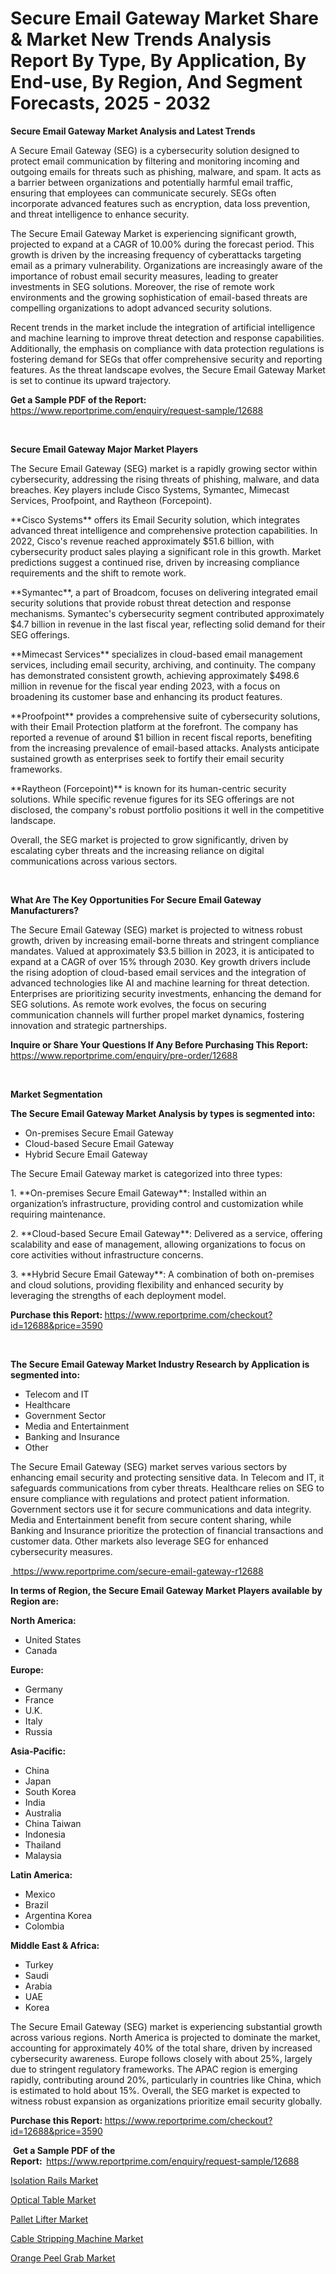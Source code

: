 <p><h1>Secure Email Gateway Market Share & Market New Trends Analysis Report By Type, By Application, By End-use, By Region, And Segment Forecasts, 2025 - 2032</h1></p><p><strong>Secure Email Gateway Market Analysis and Latest Trends</strong></p>
<p><p>A Secure Email Gateway (SEG) is a cybersecurity solution designed to protect email communication by filtering and monitoring incoming and outgoing emails for threats such as phishing, malware, and spam. It acts as a barrier between organizations and potentially harmful email traffic, ensuring that employees can communicate securely. SEGs often incorporate advanced features such as encryption, data loss prevention, and threat intelligence to enhance security.</p><p>The Secure Email Gateway Market is experiencing significant growth, projected to expand at a CAGR of 10.00% during the forecast period. This growth is driven by the increasing frequency of cyberattacks targeting email as a primary vulnerability. Organizations are increasingly aware of the importance of robust email security measures, leading to greater investments in SEG solutions. Moreover, the rise of remote work environments and the growing sophistication of email-based threats are compelling organizations to adopt advanced security solutions. </p><p>Recent trends in the market include the integration of artificial intelligence and machine learning to improve threat detection and response capabilities. Additionally, the emphasis on compliance with data protection regulations is fostering demand for SEGs that offer comprehensive security and reporting features. As the threat landscape evolves, the Secure Email Gateway Market is set to continue its upward trajectory.</p></p>
<p><strong>Get a Sample PDF of the Report:&nbsp;</strong> <a href="https://www.reportprime.com/enquiry/request-sample/12688?utm_campaign=3494&utm_medium=2&utm_source=Github&utm_content=ia&utm_term=19032025&utm_id=secure-email-gateway">https://www.reportprime.com/enquiry/request-sample/12688</a></p>
<p>&nbsp;</p>
<p><strong>Secure Email Gateway Major Market Players</strong></p>
<p><p>The Secure Email Gateway (SEG) market is a rapidly growing sector within cybersecurity, addressing the rising threats of phishing, malware, and data breaches. Key players include Cisco Systems, Symantec, Mimecast Services, Proofpoint, and Raytheon (Forcepoint).</p><p>**Cisco Systems** offers its Email Security solution, which integrates advanced threat intelligence and comprehensive protection capabilities. In 2022, Cisco's revenue reached approximately $51.6 billion, with cybersecurity product sales playing a significant role in this growth. Market predictions suggest a continued rise, driven by increasing compliance requirements and the shift to remote work.</p><p>**Symantec**, a part of Broadcom, focuses on delivering integrated email security solutions that provide robust threat detection and response mechanisms. Symantec's cybersecurity segment contributed approximately $4.7 billion in revenue in the last fiscal year, reflecting solid demand for their SEG offerings.</p><p>**Mimecast Services** specializes in cloud-based email management services, including email security, archiving, and continuity. The company has demonstrated consistent growth, achieving approximately $498.6 million in revenue for the fiscal year ending 2023, with a focus on broadening its customer base and enhancing its product features.</p><p>**Proofpoint** provides a comprehensive suite of cybersecurity solutions, with their Email Protection platform at the forefront. The company has reported a revenue of around $1 billion in recent fiscal reports, benefiting from the increasing prevalence of email-based attacks. Analysts anticipate sustained growth as enterprises seek to fortify their email security frameworks.</p><p>**Raytheon (Forcepoint)** is known for its human-centric security solutions. While specific revenue figures for its SEG offerings are not disclosed, the company's robust portfolio positions it well in the competitive landscape.</p><p>Overall, the SEG market is projected to grow significantly, driven by escalating cyber threats and the increasing reliance on digital communications across various sectors.</p></p>
<p>&nbsp;</p>
<p><strong>What Are The Key Opportunities For Secure Email Gateway Manufacturers?</strong></p>
<p><p>The Secure Email Gateway (SEG) market is projected to witness robust growth, driven by increasing email-borne threats and stringent compliance mandates. Valued at approximately $3.5 billion in 2023, it is anticipated to expand at a CAGR of over 15% through 2030. Key growth drivers include the rising adoption of cloud-based email services and the integration of advanced technologies like AI and machine learning for threat detection. Enterprises are prioritizing security investments, enhancing the demand for SEG solutions. As remote work evolves, the focus on securing communication channels will further propel market dynamics, fostering innovation and strategic partnerships.</p></p>
<p><strong>Inquire or Share Your Questions If Any Before Purchasing This Report:</strong> <a href="https://www.reportprime.com/enquiry/pre-order/12688?utm_campaign=3494&utm_medium=2&utm_source=Github&utm_content=ia&utm_term=19032025&utm_id=secure-email-gateway">https://www.reportprime.com/enquiry/pre-order/12688</a></p>
<p>&nbsp;</p>
<p><strong>Market Segmentation</strong></p>
<p><strong>The Secure Email Gateway Market Analysis by types is segmented into:</strong></p>
<p><ul><li>On-premises Secure Email Gateway</li><li>Cloud-based Secure Email Gateway</li><li>Hybrid Secure Email Gateway</li></ul></p>
<p><p>The Secure Email Gateway market is categorized into three types: </p><p>1. **On-premises Secure Email Gateway**: Installed within an organization’s infrastructure, providing control and customization while requiring maintenance.</p><p>2. **Cloud-based Secure Email Gateway**: Delivered as a service, offering scalability and ease of management, allowing organizations to focus on core activities without infrastructure concerns.</p><p>3. **Hybrid Secure Email Gateway**: A combination of both on-premises and cloud solutions, providing flexibility and enhanced security by leveraging the strengths of each deployment model.</p></p>
<p><strong>Purchase this Report:&nbsp;</strong><a href="https://www.reportprime.com/checkout?id=12688&price=3590&utm_campaign=3494&utm_medium=2&utm_source=Github&utm_content=ia&utm_term=19032025&utm_id=secure-email-gateway">https://www.reportprime.com/checkout?id=12688&price=3590</a></p>
<p>&nbsp;</p>
<p><strong>The Secure Email Gateway Market Industry Research by Application is segmented into:</strong></p>
<p><ul><li>Telecom and IT</li><li>Healthcare</li><li>Government Sector</li><li>Media and Entertainment</li><li>Banking and Insurance</li><li>Other</li></ul></p>
<p><p>The Secure Email Gateway (SEG) market serves various sectors by enhancing email security and protecting sensitive data. In Telecom and IT, it safeguards communications from cyber threats. Healthcare relies on SEG to ensure compliance with regulations and protect patient information. Government sectors use it for secure communications and data integrity. Media and Entertainment benefit from secure content sharing, while Banking and Insurance prioritize the protection of financial transactions and customer data. Other markets also leverage SEG for enhanced cybersecurity measures.</p></p>
<p><a href="https://www.reportprime.com/secure-email-gateway-r12688?utm_campaign=3494&utm_medium=2&utm_source=Github&utm_content=ia&utm_term=19032025&utm_id=secure-email-gateway">&nbsp;https://www.reportprime.com/secure-email-gateway-r12688</a></p>
<p><strong>In terms of Region, the Secure Email Gateway Market Players available by Region are:</strong></p>
<p>
    <p> <strong> North America: </strong>
        <ul>
            <li>United States</li>
            <li>Canada</li>
        </ul>
        </p> 
    <p> <strong> Europe: </strong>
        <ul>
            <li>Germany</li>
            <li>France</li>
            <li>U.K.</li>
            <li>Italy</li>
            <li>Russia</li>
        </ul>
        </p> 
    <p> <strong> Asia-Pacific: </strong>
        <ul>
            <li>China</li>
            <li>Japan</li>
            <li>South Korea</li>
            <li>India</li>
            <li>Australia</li>
            <li>China Taiwan</li>
            <li>Indonesia</li>
            <li>Thailand</li>
            <li>Malaysia</li>
        </ul>
        </p> 
    <p> <strong> Latin America: </strong>
        <ul>
            <li>Mexico</li>
            <li>Brazil</li>
            <li>Argentina Korea</li>
            <li>Colombia</li>
        </ul>
        </p> 
    <p> <strong> Middle East & Africa: </strong>
        <ul>
            <li>Turkey</li>
            <li>Saudi</li>
            <li>Arabia</li>
            <li>UAE</li>
            <li>Korea</li>
        </ul>
    </p>
    </p>
<p><p>The Secure Email Gateway (SEG) market is experiencing substantial growth across various regions. North America is projected to dominate the market, accounting for approximately 40% of the total share, driven by increased cybersecurity awareness. Europe follows closely with about 25%, largely due to stringent regulatory frameworks. The APAC region is emerging rapidly, contributing around 20%, particularly in countries like China, which is estimated to hold about 15%. Overall, the SEG market is expected to witness robust expansion as organizations prioritize email security globally.</p></p>
<p><strong>Purchase this Report: </strong><a href="https://www.reportprime.com/checkout?id=12688&price=3590&utm_campaign=3494&utm_medium=2&utm_source=Github&utm_content=ia&utm_term=19032025&utm_id=secure-email-gateway">https://www.reportprime.com/checkout?id=12688&price=3590</a></p>
<p>&nbsp;<strong>Get a Sample PDF of the Report:&nbsp;&nbsp;</strong><a href="https://www.reportprime.com/enquiry/request-sample/12688?utm_campaign=3494&utm_medium=2&utm_source=Github&utm_content=ia&utm_term=19032025&utm_id=secure-email-gateway">https://www.reportprime.com/enquiry/request-sample/12688</a></p>
<p><strong></strong></p>
<p><p><a href="https://www.linkedin.com/pulse/isolation-rails-markets-comprehensive-analysis-which-includes-pklpe?utm_campaign=3494&utm_medium=2&utm_source=Github&utm_content=ia&utm_term=19032025&utm_id=secure-email-gateway">Isolation Rails Market</a></p><p><a href="https://www.linkedin.com/pulse/growth-projections-optical-table-market-from-2025-2032-3cmle?utm_campaign=3494&utm_medium=2&utm_source=Github&utm_content=ia&utm_term=19032025&utm_id=secure-email-gateway">Optical Table Market</a></p><p><a href="https://www.linkedin.com/pulse/market-growth-potential-forecast-pallet-lifter-size-share-projected-kcdhe?utm_campaign=3494&utm_medium=2&utm_source=Github&utm_content=ia&utm_term=19032025&utm_id=secure-email-gateway">Pallet Lifter Market</a></p><p><a href="https://www.linkedin.com/pulse/cable-stripping-machine-market-share-analysis-growth-trends-z2mce?utm_campaign=3494&utm_medium=2&utm_source=Github&utm_content=ia&utm_term=19032025&utm_id=secure-email-gateway">Cable Stripping Machine Market</a></p><p><a href="https://www.linkedin.com/pulse/detailed-report-orange-peel-grab-market-growth-share-134-cagr-0mt3e?utm_campaign=3494&utm_medium=2&utm_source=Github&utm_content=ia&utm_term=19032025&utm_id=secure-email-gateway">Orange Peel Grab Market</a></p></p>
